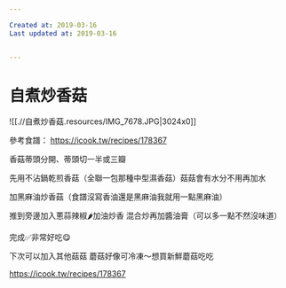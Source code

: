 ```yaml
---

Created at: 2019-03-16
Last updated at: 2019-03-16


---
```


# 自煮炒香菇


![[.//自煮炒香菇.resources/IMG_7678.JPG\|3024x0]]

參考食譜：
<https://icook.tw/recipes/178367>

香菇蒂頭分開、蒂頭切一半或三瓣

先用不沾鍋乾煎香菇（全聯一包那種中型濕香菇）菇菇會有水分不用再加水

加黑麻油炒香菇（食譜沒寫香油還是黑麻油我就用一點黑麻油）

推到旁邊加入蔥蒜辣椒🌶️加油炒香
混合炒再加醬油膏（可以多一點不然沒味道）

完成✅非常好吃😋

下次可以加入其他菇菇
蘑菇好像可冷凍～想買新鮮蘑菇吃吃

<https://icook.tw/recipes/178367>

